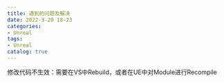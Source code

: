 ```yaml
---
title: 遇到的问题及解决
date: 2022-3-20 18-23
categories:
- Unreal
tags:
- Unreal
catalog: true
---
```


修改代码不生效：需要在VS中Rebuild，或者在UE中对Module进行Recompile
